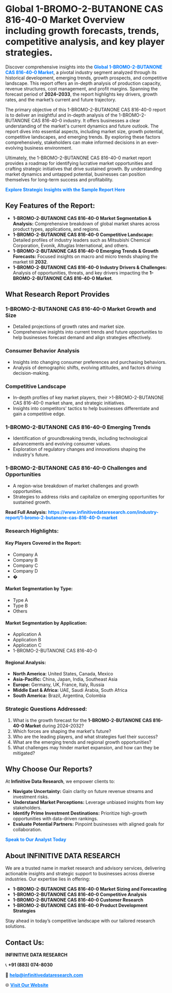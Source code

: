 <h1>Global 1-BROMO-2-BUTANONE CAS 816-40-0 Market Overview including growth forecasts, trends, competitive analysis, and key player strategies.</h1>
<p>
Discover comprehensive insights into the 
<a href="https://www.infinitivedataresearch.com/industry-report/1-bromo-2-butanone-cas-816-40-0-market" rel="dofollow" style="color: #007BFF; text-decoration: none;"><strong>Global 1-BROMO-2-BUTANONE CAS 816-40-0 Market</strong></a>, a pivotal industry segment analyzed through its historical development, emerging trends, growth prospects, and competitive landscape. This report offers an in-depth analysis of production capacity, revenue structures, cost management, and profit margins. Spanning the forecast period of <strong>2024–2033</strong>, the report highlights key drivers, growth rates, and the market’s current and future trajectory.
</p>
<p>
The primary objective of this 1-BROMO-2-BUTANONE CAS 816-40-0 report is to deliver an insightful and in-depth analysis of the 1-BROMO-2-BUTANONE CAS 816-40-0 industry. It offers businesses a clear understanding of the market's current dynamics and future outlook. The report dives into essential aspects, including market size, growth potential, competitive landscapes, and emerging trends. By exploring these factors comprehensively, stakeholders can make informed decisions in an ever-evolving business environment.
</p>
<p>
Ultimately, the 1-BROMO-2-BUTANONE CAS 816-40-0 market report provides a roadmap for identifying lucrative market opportunities and crafting strategic initiatives that drive sustained growth. By understanding market dynamics and untapped potential, businesses can position themselves for long-term success and profitability.
</p>
<p>
<a href="https://www.infinitivedataresearch.com/request-sample/reportId=103608" style="color: #007BFF; text-decoration: none;"><strong>Explore Strategic Insights with the Sample Report Here</strong></a>
</p>

<h2>Key Features of the Report:</h2>
<ul>
<li><strong>1-BROMO-2-BUTANONE CAS 816-40-0 Market Segmentation & Analysis:</strong> Comprehensive breakdown of global market shares across product types, applications, and regions.</li>
<li><strong>1-BROMO-2-BUTANONE CAS 816-40-0 Competitive Landscape:</strong> Detailed profiles of industry leaders such as Mitsubishi Chemical Corporation, Evonik, Altuglas International, and others.</li>
<li><strong>1-BROMO-2-BUTANONE CAS 816-40-0 Emerging Trends & Growth Forecasts:</strong> Focused insights on macro and micro trends shaping the market till <strong>2032</strong>.</li>
<li><strong>1-BROMO-2-BUTANONE CAS 816-40-0 Industry Drivers & Challenges:</strong> Analysis of opportunities, threats, and key drivers impacting the <strong>1-BROMO-2-BUTANONE CAS 816-40-0 Market</strong>.</li>
</ul>

<h2>What Research Report Provides</h2>
<h3>1-BROMO-2-BUTANONE CAS 816-40-0 Market Growth and Size</h3>
<ul>
<li>Detailed projections of growth rates and market size.</li>
<li>Comprehensive insights into current trends and future opportunities to help businesses forecast demand and align strategies effectively.</li>
</ul>

<h3>Consumer Behavior Analysis</h3>
<ul>
<li>Insights into changing consumer preferences and purchasing behaviors.</li>
<li>Analysis of demographic shifts, evolving attitudes, and factors driving decision-making.</li>
</ul>

<h3>Competitive Landscape</h3>
<ul>
<li>In-depth profiles of key market players, their >1-BROMO-2-BUTANONE CAS 816-40-0 market share, and strategic initiatives.</li>
<li>Insights into competitors' tactics to help businesses differentiate and gain a competitive edge.</li>
</ul>

<h3>1-BROMO-2-BUTANONE CAS 816-40-0 Emerging Trends</h3>
<ul>
<li>Identification of groundbreaking trends, including technological advancements and evolving consumer values.</li>
<li>Exploration of regulatory changes and innovations shaping the industry's future.</li>
</ul>

<h3>1-BROMO-2-BUTANONE CAS 816-40-0 Challenges and Opportunities</h3>
<ul>
<li>A region-wise breakdown of market challenges and growth opportunities.</li>
<li>Strategies to address risks and capitalize on emerging opportunities for sustained growth.</li>
</ul>
<p><strong>Read Full Analysis:</strong> <a href="https://www.infinitivedataresearch.com/industry-report/1-bromo-2-butanone-cas-816-40-0-market" rel="dofollow" style="color: #007BFF; text-decoration: none;"><strong>https://www.infinitivedataresearch.com/industry-report/1-bromo-2-butanone-cas-816-40-0-market</strong></a></p>
<h3>Research Highlights:</h3>
<h4>Key Players Covered in the Report:</h4>
<ul><li>Company A</li><li>Company B</li><li>Company C</li><li>Company D</li><li>�</li></ul>
<h4>Market Segmentation by Type:</h4>
<ul><li>Type A</li><li>Type B</li><li>Others</li></ul>
<h4>Market Segmentation by Application:</h4>
<ul><li>Application A</li><li>Application B</li><li>Application C</li><li>1-BROMO-2-BUTANONE CAS 816-40-0</li></ul>

<h4>Regional Analysis:</h4>
<ul>
<li><strong>North America:</strong> United States, Canada, Mexico</li>
<li><strong>Asia-Pacific:</strong> China, Japan, India, Southeast Asia</li>
<li><strong>Europe:</strong> Germany, UK, France, Italy, Russia</li>
<li><strong>Middle East & Africa:</strong> UAE, Saudi Arabia, South Africa</li>
<li><strong>South America:</strong> Brazil, Argentina, Colombia</li>
</ul>

<h3>Strategic Questions Addressed:</h3>
<ol>
<li>What is the growth forecast for the <strong>1-BROMO-2-BUTANONE CAS 816-40-0 Market</strong> during 2024–2032?</li>
<li>Which forces are shaping the market's future?</li>
<li>Who are the leading players, and what strategies fuel their success?</li>
<li>What are the emerging trends and regional growth opportunities?</li>
<li>What challenges may hinder market expansion, and how can they be mitigated?</li>
</ol>

<h2>Why Choose Our Reports?</h2>
<p>At <strong>Infinitive Data Research</strong>, we empower clients to:</p>
<ul>
<li><strong>Navigate Uncertainty:</strong> Gain clarity on future revenue streams and investment risks.</li>
<li><strong>Understand Market Perceptions:</strong> Leverage unbiased insights from key stakeholders.</li>
<li><strong>Identify Prime Investment Destinations:</strong> Prioritize high-growth opportunities with data-driven rankings.</li>
<li><strong>Evaluate Potential Partners:</strong> Pinpoint businesses with aligned goals for collaboration.</li>
</ul>
<p><a href="https://www.infinitivedataresearch.com/industry-report/1-bromo-2-butanone-cas-816-40-0-market" rel="dofollow" style="color: #007BFF; text-decoration: none;"><strong>Speak to Our Analyst Today</strong></a></p>

<h2>About INFINITIVE DATA RESEARCH</h2>
<p>We are a trusted name in market research and advisory services, delivering actionable insights and strategic support to businesses across diverse industries. Our expertise lies in offering:</p>
<ul>
<li><strong>1-BROMO-2-BUTANONE CAS 816-40-0 Market Sizing and Forecasting</strong></li>
<li><strong>1-BROMO-2-BUTANONE CAS 816-40-0 Competitive Analysis</strong></li>
<li><strong>1-BROMO-2-BUTANONE CAS 816-40-0 Customer Research</strong></li>
<li><strong>1-BROMO-2-BUTANONE CAS 816-40-0 Product Development Strategies</strong></li>
</ul>
<p>Stay ahead in today’s competitive landscape with our tailored research solutions.</p>

<h2>Contact Us:</h2>
<p><strong>INFINITIVE DATA RESEARCH</strong></p>
<p>📞 <strong>+91 (883) 074-8030</strong></p>
<p>📧 <strong><a href="mailto:help@infinitivedataresearch.com" style="color: #007BFF;">help@infinitivedataresearch.com</a></strong></p>
<p>🌐 <strong><a href="https://www.infinitivedataresearch.com" rel="dofollow" style="color: #007BFF;">Visit Our Website</a></strong></p>